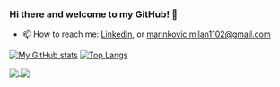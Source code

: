 ### Hi there and welcome to my GitHub! 👋

<!--
**Marinko23/Marinko23** is a ✨ _special_ ✨ repository because its `README.md` (this file) appears on your GitHub profile.

-->


- 📫 How to reach me: [LinkedIn](https://www.linkedin.com/in/milan-marinkovi%C4%87-843a36271/), or [marinkovic.milan1102@gmail.com](mailto:marinkovic.milan1102@gmail.com)

[![My GitHub stats](https://github-readme-stats.vercel.app/api?username=Marinko23)](https://github.com/Marinko23/github-readme-stats) 
[![Top Langs](https://github-readme-stats.vercel.app/api/top-langs/?username=Marinko23&layout=compact&hide=Hack)](https://github.com/Marinko23/github-readme-stats)

<a href="https://github.com/Marinko23/github-readme-stats">
  <img align="center" src="https://github-readme-stats.vercel.app/api?username=Marinko23&repo=github-readme-stats" />
</a>
<a href="https://github.com/Marinko23/github-readme-stats">
  <img align="center" src="https://github-readme-stats.vercel.app/api/top-langs/?username=Marinko23&repo=convoychat" />
</a>
